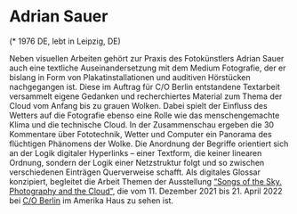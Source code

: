 # Adrian Sauer

(* 1976 DE, lebt in Leipzig, DE)

Neben visuellen Arbeiten gehört zur Praxis des Fotokünstlers Adrian Sauer auch eine textliche Auseinandersetzung mit dem Medium Fotografie, der er bislang in Form von Plakatinstallationen und auditiven Hörstücken nachgegangen ist. Diese im Auftrag für C/O Berlin entstandene Textarbeit versammelt eigene Gedanken und recherchiertes Material zum Thema der Cloud vom Anfang bis zu grauen Wolken. Dabei spielt der Einfluss des Wetters auf die Fotografie ebenso eine Rolle wie das menschengemachte Klima und die technische Cloud. In der Zusammenschau ergeben die 30 Kommentare über Fototechnik, Wetter und Computer ein Panorama des flüchtigen Phänomens der Wolke. Die Anordnung der Begriffe orientiert sich an der Logik digitaler Hyperlinks – einer Textform, die keiner linearen Ordnung, sondern der Logik einer Netzstruktur folgt und so zwischen verschiedenen Einträgen Querverweise schafft.
Als digitales Glossar konzipiert, begleitet die Arbeit Themen der Ausstellung [<u>“Songs of the Sky. Photography and the Cloud”</u>](https://co-berlin.org/en/program/exhibitions/songs-sky), die vom 11. Dezember 2021 bis 21. April 2022 bei [<u>C/O Berlin</u>](https://co-berlin.org/) im Amerika Haus zu sehen ist.
